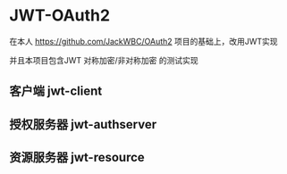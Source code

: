 # JWT-OAuth2
在本人 https://github.com/JackWBC/OAuth2 项目的基础上，改用JWT实现

并且本项目包含JWT 对称加密/非对称加密  的测试实现

## 客户端 jwt-client
## 授权服务器 jwt-authserver
## 资源服务器 jwt-resource
